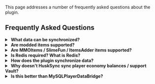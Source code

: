 This page addresses a number of frequently asked questions about the plugin.

## Frequently Asked Questions

<details>
<summary>&nbsp;<b>What data can be synchronized?</b></summary>

HuskSync supports synchronising a wide range of different data elements, each of which can be toggled to your liking. Please check out the [[Sync Features]] page for a full list.

</details>

<details>
<summary>&nbsp;<b>Are modded items supported?</b></summary>

Modded items are not supported.

</details>

<details>
<summary>&nbsp;<b>Are MMOItems / SlimeFun / ItemsAdder items supported?</b></summary>

These plugins, which provide custom items, should be supported as of HuskSync v3.x; but do note we cannot guarantee compatibility with all methods of injecting custom data to create custom items. Be sure to test thoroughly before deploying on production!

</details>

<details>
<summary>&nbsp;<b>Is Redis required? What is Redis?</b></summary>

HuskSync requires Redis to operate (for reasons demonstrated below). Redis is an in-memory database server used for caching data at scale and sending messages across a network. You have a Redis server in a similar fashion to the way you have a MySQL database server. If you're using a Minecraft hosting company, you'll want to contact their support and ask if they offer Redis. If you're looking for a host, I have a list of some popular hosts and whether they support Redis [available to read here.](https://william278.net/redis-hosts)

</details>

<details>
<summary>&nbsp;<b>How does the plugin synchronize data?</b></summary>

HuskSync makes use of both MySQL and Redis for optimal data synchronization. You have the option of using one of two [[Sync Modes]], which synchronize data between servers (`DELAY` or `LOCKSTEP`)

When a user changes servers, in addition to data being saved to MySQL, it is also cached via the Redis server with a temporary expiry key. When changing servers, the receiving server detects the key and sets the user data from Redis. When a player rejoins the network, the system fetches the last-saved data snapshot from the MySQL Database.

This approach is able to dramatically improve both synchronization performance and reliability. A few other techniques are used to optimize this process, such as compressing the serialized user data json using Snappy.

</details>

<details>
<summary>&nbsp;<b>Why doesn't HuskSync sync player economy balances / support Vault?</b></summary>

This is a very common request, but there's a good reason why HuskSync does not support this.

Vault is a plugin that provides a common API for developers to do two things:

1. Developers can _implement_ Vault to create economy plugins
2. Developers can _target_ Vault to modify and check economy balances without having to write code to hook into individual economy plugins

In essence, Vault is beneficial as it allows developers to write less code. A developer only needs to write code that targets the Vault API when you need to do stuff with player economy balances.

_Vault itself, however, is not an Economy plugin_. The developers of Economy plugins that _implement_ are responsible for writing the implementation code and database systems for creating player economy accounts and updating balances. By extension, this also means it is the responsibility of Economy plugin developers to implement Vault's API in a way that allows that data to be synchronized cross-server; Vault itself does not contain API for doing so.

Most Economy plugins do not support doing this, however, as cross-server support isn't (and historically hasn't) been a priority. _MySQLPlayerDataBridge_ allows you to workaround this and synchronize Vault balances &mdash; but as detailed above, since Vault itself is not an economy plugin, the way this works is MySQLPlayerDataBridge has to provide and continually maintain a bespoke laundry list of manual, individual hooks and tweaks for both Economy plugins that _implement_ Vault and other plugins that _target_ Vault.

Implementing a similar system in HuskSync would considerably increase the size of the codebase, lengthen update times, and decrease overall system stability. The much better solution is to use an Economy plugin that _implements_ Vault in a way that works cross-server.

Indeed, there exist economy plugins &mdash; such as [XConomy](https://github.com/YiC200333/XConomy) and [RedisEconomy](https://github.com/Emibergo02/RedisEconomy) which do just this, and this is my recommended solution. Need to move from an incompatible Economy plugin? Vault provides methods for transferring balances between Economy plugins (`/vault-convert`).
</details>

<details>
<summary>&nbsp;<b>Is this better than MySQLPlayerDataBridge?</b></summary>

I can't provide a fair answer to this question! What I can say is that your mileage will of course vary. 

The performance improvements offered by HuskSync's synchronization method will depend on your network environment and the economies of scale that come with your player count. In terms of featureset, HuskSync does feature greater rollback and snapshot backup/management features if this is something you are looking for.
</details>
